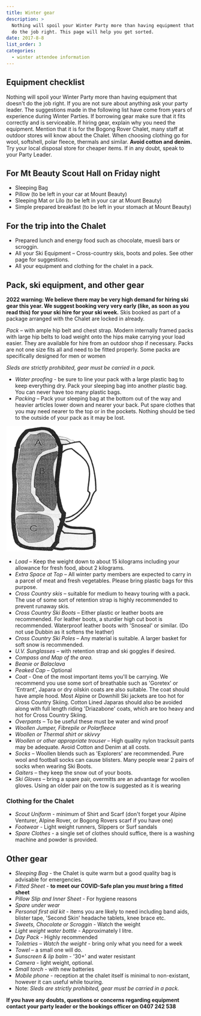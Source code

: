 ```yaml
---
title: Winter gear
description: >
  Nothing will spoil your Winter Party more than having equipment that doesn't
  do the job right. This page will help you get sorted.
date: 2017-8-8
list_order: 3
categories:
  - winter attendee information
---
```


## Equipment checklist

Nothing will spoil your Winter Party more than having equipment that doesn't do
the job right. If you are not sure about anything ask your party leader. The
suggestions made in the following list have come from years of experience during
Winter Parties. If borrowing gear make sure that it fits correctly and is
serviceable. If hiring gear, explain why you need the equipment. Mention that it
is for the Bogong Rover Chalet, many staff at outdoor stores will know about the
Chalet. When choosing clothing go for wool, softshell, polar fleece, thermals
and similar. **Avoid cotton and denim.** Try your local disposal store for
cheaper items. If in any doubt, speak to your Party Leader.

## For Mt Beauty Scout Hall on Friday night

- Sleeping Bag
- Pillow (to be left in your car at Mount Beauty)
- Sleeping Mat or Lilo (to be left in your car at Mount Beauty)
- Simple prepared breakfast (to be left in your stomach at Mount Beauty)

## For the trip into the Chalet

- Prepared lunch and energy food such as chocolate, muesli bars or scroggin.
- All your Ski Equipment – Cross-country skis, boots and poles. See other page
  for suggestions.
- All your equipment and clothing for the chalet in a pack.

## Pack, ski equipment, and other gear

**2022 warning: We believe there may be very high demand for hiring ski gear
this year. We suggest booking very very early (like, as soon as you read this)
for your ski hire for your ski week.** Skis booked as part of a package arranged
with the Chalet are locked in already.

_Pack_ – with ample hip belt and chest strap. Modern internally framed packs
with large hip belts to load weight onto the hips make carrying your load
easier. They are available for hire from an outdoor shop if necessary. Packs are
not one size fits all and need to be fitted properly. Some packs are
specifically designed for men or women

_Sleds are strictly prohibited, gear must be carried in a pack._

- _Water proofing_ - be sure to line your pack with a large plastic bag to keep
  everything dry. Pack your sleeping bag into another plastic bag. You can never
  have too many plastic bags.
- _Packing_ – Pack your sleeping bag at the bottom out of the way and heavier
  articles lower down and nearer your back. Put spare clothes that you may need
  nearer to the top or in the pockets. Nothing should be tied to the outside of
  your pack as it may be lost.

![Packing diagram](/img/info/pack.png)

- _Load_ – Keep the weight down to about 15 kilograms including your allowance
  for fresh food, about 2 kilograms.
- _Extra Space at Top_ – All winter party members are expected to carry in a
  parcel of meat and fresh vegetables. Please bring plastic bags for this
  purpose.
- _Cross Country skis_ – suitable for medium to heavy touring with a pack. The
  use of some sort of retention strap is highly recommended to prevent runaway
  skis.
- _Cross Country Ski Boots_ – Either plastic or leather boots are recommended.
  For leather boots, a sturdier high cut boot is recommended.  Waterproof
  leather boots with 'Snoseal' or similar. (Do not use Dubbin as it softens the
  leather)
- _Cross Country Ski Poles_ – Any material is suitable. A larger basket for soft
  snow is recommended.
- _U.V. Sunglasses_ – with retention strap and ski goggles if desired.
- _Compass and Map of the area._
- _Beanie or Balaclava_
- _Peaked Cap_ – Optional
- _Coat_ - One of the most important items you'll be carrying. We recommend you
  use some sort of breathable such as 'Goretex' or 'Entrant', Japara or dry
  oilskin coats are also suitable. The coat should have ample hood. Most Alpine
  or Downhill Ski jackets are too hot for Cross Country Skiing. Cotton Lined
  Japaras should also be avoided along with full length riding 'Driazabone'
  coats, which are too heavy and hot for Cross Country Skiing.
- _Overpants_ – To be useful these must be water and wind proof
- _Woollen Jumper, Fibrepile or Polarfleece_
- _Woollen or Thermal shirt or skivvy_
- _Woollen or other appropriate trouser_ – High quality nylon tracksuit pants
  may be adequate. Avoid Cotton and Denim at all costs.
- _Socks_ – Woollen blends such as 'Explorers' are recommended. Pure wool and
  football socks can cause blisters. Many people wear 2 pairs of socks when
  wearing Ski Boots.
- _Gaiters_ – they keep the snow out of your boots.
- _Ski Gloves_ – bring a spare pair, overmitts are an advantage for woollen
  gloves. Using an older pair on the tow is suggested as it is wearing

### Clothing for the Chalet

- _Scout Uniform_ - minimum of Shirt and Scarf (don't forget your Alpine
  Venturer, Alpine Rover, or Bogong Rovers scarf if you have one)
- _Footwear_ - Light weight runners, Slippers or Surf sandals
- _Spare Clothes_ - a single set of clothes should suffice, there is a washing
  machine and powder is provided.

## Other gear

- _Sleeping Bag_ - the Chalet is quite warm but a good quality bag is advisable
  for emergencies.
- _Fitted Sheet_ - **to meet our COVID-Safe plan you _must_ bring a fitted sheet**
- _Pillow Slip and Inner Sheet_ - For hygiene reasons
- _Spare under wear_
- _Personal first aid kit_ - items you are likely to need including band aids,
  blister tape, 'Second Skin' headache tablets, knee brace etc.
- _Sweets, Chocolate or Scroggin_ - Watch the weight
- _Light weight water bottle_ - Approximately I litre.
- _Day Pack_ - Highly recommended
- _Toiletries – Watch the weight_ - bring only what you need for a week
- _Towel_ – a small one will do.
- _Sunscreen & lip balm_ - '30+' and water resistant
- _Camera_ - light weight, optional.
- _Small torch_ - with new batteries
- _Mobile phone_ - reception at the chalet itself is minimal to non-existant,
  however it can useful while touring.
 - Note: _Sleds are strictly prohibited, gear must be carried in a pack._

**If you have any doubts, questions or concerns regarding equipment contact your
party leader or the bookings officer on 0407 242 538**

